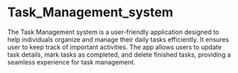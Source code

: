# Task_Management_system
The Task Management system is a user-friendly application designed to help individuals organize and manage their daily tasks efficiently. It ensures  user to keep track of important activities. The app allows users to update task details, mark tasks as completed, and delete finished tasks, providing a seamless experience for task management. 

